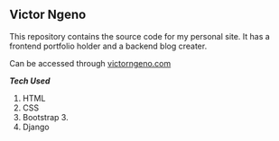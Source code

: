 ## Victor Ngeno
This repository contains the source code for my personal site. It has a frontend portfolio holder and a backend blog creater.

Can be accessed through [victorngeno.com](https://www.victorngeno.com)

**_Tech Used_**
1. HTML
2. CSS
3. Bootstrap 3.
4. Django
